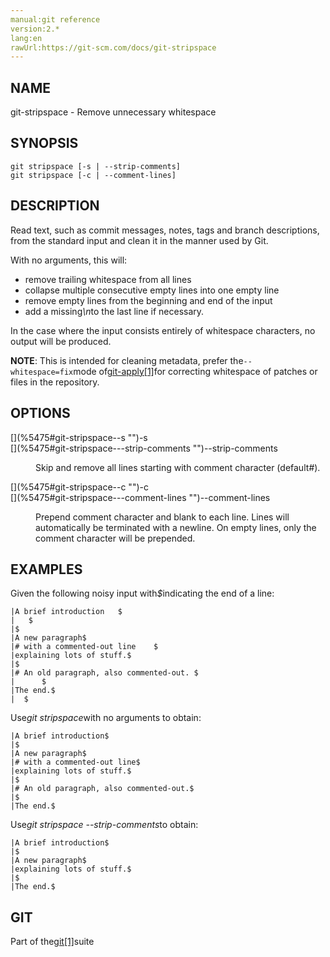 ```yaml
---
manual:git reference
version:2.*
lang:en
rawUrl:https://git-scm.com/docs/git-stripspace
---
```



## [](%5475#_name "")NAME<a name="_name"></a>


git-stripspace - Remove unnecessary whitespace





## [](%5475#_synopsis "")SYNOPSIS<a name="_synopsis"></a>

```
git stripspace [-s | --strip-comments]
git stripspace [-c | --comment-lines]
```




## [](%5475#_description "")DESCRIPTION<a name="_description"></a>


Read text, such as commit messages, notes, tags and branch descriptions, from the standard input and clean it in the manner used by Git.




With no arguments, this will:



* remove trailing whitespace from all lines
* collapse multiple consecutive empty lines into one empty line
* remove empty lines from the beginning and end of the input
* add a missing<em>\n</em>to the last line if necessary.



In the case where the input consists entirely of whitespace characters, no output will be produced.




**NOTE**: This is intended for cleaning metadata, prefer the`--whitespace=fix`mode of[git-apply[1]](%2276    "")for correcting whitespace of patches or files in the repository.





## [](%5475#_options "")OPTIONS<a name="_options"></a>
<dl><dt id='git-stripspace--s'>[](%5475#git-stripspace--s "")-s</dt><dt id='git-stripspace---strip-comments'>[](%5475#git-stripspace---strip-comments "")--strip-comments</dt><dd>

Skip and remove all lines starting with comment character (default<em>#</em>).

</dd><dt id='git-stripspace--c'>[](%5475#git-stripspace--c "")-c</dt><dt id='git-stripspace---comment-lines'>[](%5475#git-stripspace---comment-lines "")--comment-lines</dt><dd>

Prepend comment character and blank to each line. Lines will automatically be terminated with a newline. On empty lines, only the comment character will be prepended.

</dd></dl>



## [](%5475#_examples "")EXAMPLES<a name="_examples"></a>


Given the following noisy input with<em>$</em>indicating the end of a line:



```
|A brief introduction   $
|   $
|$
|A new paragraph$
|# with a commented-out line    $
|explaining lots of stuff.$
|$
|# An old paragraph, also commented-out. $
|      $
|The end.$
|  $
```




Use<em>git stripspace</em>with no arguments to obtain:



```
|A brief introduction$
|$
|A new paragraph$
|# with a commented-out line$
|explaining lots of stuff.$
|$
|# An old paragraph, also commented-out.$
|$
|The end.$
```




Use<em>git stripspace --strip-comments</em>to obtain:



```
|A brief introduction$
|$
|A new paragraph$
|explaining lots of stuff.$
|$
|The end.$
```





## [](%5475#_git "")GIT<a name="_git"></a>


Part of the[git[1]](%2248    "")suite





